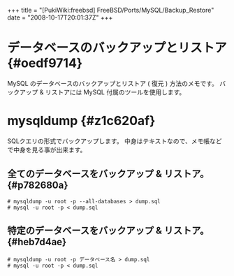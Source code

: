 +++
title = "[PukiWiki:freebsd] FreeBSD/Ports/MySQL/Backup_Restore"
date = "2008-10-17T20:01:37Z"
+++

# データベースのバックアップとリストア  {#oedf9714}
MySQL のデータベースのバックアップとリストア ( 復元 ) 方法のメモです。
バックアップ & リストアには MySQL 付属のツールを使用します。

# mysqldump  {#z1c620af}
SQLクエリの形式でバックアップします。
中身はテキストなので、メモ帳などで中身を見る事が出来ます。

## 全てのデータベースをバックアップ & リストア。  {#p782680a}

```
# mysqldump -u root -p --all-databases > dump.sql
# mysql -u root -p < dump.sql

```

## 特定のデータベースをバックアップ & リストア。  {#heb7d4ae}

```
# mysqldump -u root -p データベース名 > dump.sql
# mysql -u root -p < dump.sql
```

